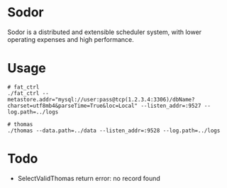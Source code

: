 # Sodor
Sodor is a distributed and extensible scheduler system, with lower operating expenses and high performance.

# Usage
```shell
# fat_ctrl
./fat_ctrl --metastore.addr="mysql://user:pass@tcp(1.2.3.4:3306)/dbName?charset=utf8mb4&parseTime=True&loc=Local" --listen_addr=:9527 --log.path=../logs

# thomas
./thomas --data.path=../data --listen_addr=:9528 --log.path=../logs
```

# Todo
* SelectValidThomas return error: no record found